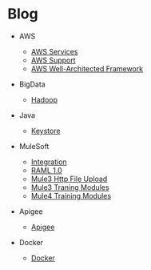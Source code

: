 # Blog

- AWS
  - [AWS Services](./micro/aws/AWSServices.md)
  - [AWS Support](./micro/aws/AWSSupport.md)
  - [AWS Well-Architected Framework](./micro/aws/AWSWellArchitectedFramework.md)
 
- BigData
  - [Hadoop](./micro/bigdata/Hadoop.md)

- Java
  - [Keystore](./micro/java/Keystore.md)

- MuleSoft
  - [Integration](./micro/mulesoft/Integration.md)
  - [RAML 1.0](./micro/mulesoft/RAML10.md)
  - [Mule3 Http File Upload](https://github.com/toskumar/mulesoft/tree/master/m3_http_file_upload)
  - [Mule3 Traning Modules](https://github.com/toskumar/mulesoft/tree/master/m3_training_modules)
  - [Mule4 Training Modules](https://github.com/toskumar/mulesoft/tree/master/m4_core_components)

- Apigee
  - [Apigee](./micro/apigee)
  
- Docker
  - [Docker](./micro/docker)

